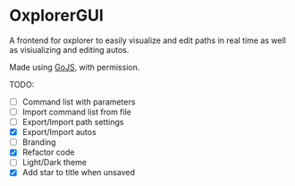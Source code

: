 # OxplorerGUI

A frontend for oxplorer to easily visualize and edit paths in real time as well as visiualizing and editing autos.

Made using [GoJS](https://gojs.net/latest/index.html), with permission.

TODO:

- [ ] Command list with parameters
- [ ] Import command list from file
- [ ] Export/Import path settings
- [x] Export/Import autos
- [ ] Branding
- [x] Refactor code
- [ ] Light/Dark theme
- [x] Add star to title when unsaved